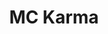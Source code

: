 ---
pid: ch615
title: MC Karma
location_transcription: City Hall
coordinates: "[-75.162803001366, 39.952625634383]"
zipcode: '19139'
gen_neighborhood: West Philadelphia
neighborhood: Walnut Hill
outside_phl: 
age: 
age_range: 
instagram: 
image_file_name: ch_615.jpg
proposal_transcription: 
topic: Unknown
topic_summary: '0'
type: Other No Form
keywords_other: 
credit: 
image_labels: 
twitter: 
facebook: 
permalink: "/monuments/ch615/"
layout: item-page
---